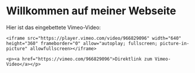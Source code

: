 <!DOCTYPE html>
<html lang="de">
<head>
    <meta charset="UTF-8">
    <meta name="viewport" content="width=device-width, initial-scale=1.0">
    <title>Vimeo Video einbetten</title>
</head>
<body>
    <h1>Willkommen auf meiner Webseite</h1>
    <p>Hier ist das eingebettete Vimeo-Video:</p>

    <iframe src="https://player.vimeo.com/video/966829096" width="640" height="360" frameborder="0" allow="autoplay; fullscreen; picture-in-picture" allowfullscreen></iframe>
    
    <p><a href="https://vimeo.com/966829096">Direktlink zum Vimeo-Video</a></p>
</body>
</html>

